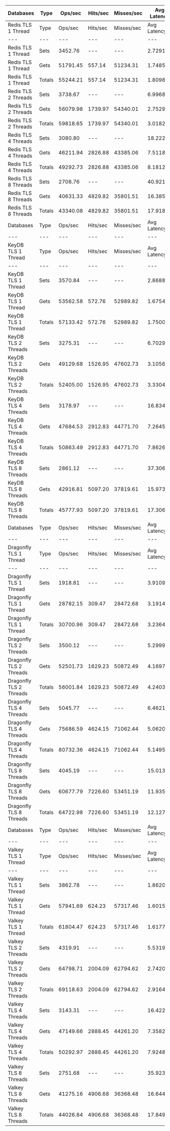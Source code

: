 | Databases | Type | Ops/sec | Hits/sec | Misses/sec | Avg Latency | p50 Latency | p99 Latency | p99.9 Latency | KB/sec |
| --- | --- | --- | --- | --- | --- | --- | --- | --- | --- |
| Redis TLS 1 Thread | Type | Ops/sec | Hits/sec | Misses/sec | Avg Latency | p50 Latency | p99 Latency | p99.9 Latency | KB/sec |
| --- | --- | --- | --- | --- | --- | --- | --- | --- | --- |
Redis TLS 1 Thread | Sets | 3452.76 | --- | --- | 2.72913 | 1.52700 | 4.31900 | 157.69500 | 3614.59 |
Redis TLS 1 Thread | Gets | 51791.45 | 557.14 | 51234.31 | 1.74857 | 1.47900 | 3.63100 | 4.12700 | 2531.49 |
Redis TLS 1 Thread | Totals | 55244.21 | 557.14 | 51234.31 | 1.80985 | 1.48700 | 3.66300 | 4.22300 | 6146.08 |
Redis TLS 2 Threads | Sets | 3738.67 | --- | --- | 6.99685 | 5.08700 | 8.89500 | 323.58300 | 3913.89 |
Redis TLS 2 Threads | Gets | 56079.98 | 1739.97 | 54340.01 | 2.75295 | 2.62300 | 4.51100 | 5.40700 | 3882.24 |
Redis TLS 2 Threads | Totals | 59818.65 | 1739.97 | 54340.01 | 3.01820 | 2.63900 | 5.82300 | 7.35900 | 7796.13 |
Redis TLS 4 Threads | Sets | 3080.80 | --- | --- | 18.22213 | 14.52700 | 22.91100 | 704.51100 | 3225.19 |
Redis TLS 4 Threads | Gets | 46211.94 | 2826.88 | 43385.06 | 7.51188 | 7.39100 | 11.51900 | 15.55100 | 4597.63 |
Redis TLS 4 Threads | Totals | 49292.73 | 2826.88 | 43385.06 | 8.18127 | 7.42300 | 15.23100 | 21.37500 | 7822.81 |
Redis TLS 8 Threads | Sets | 2708.76 | --- | --- | 40.92112 | 32.51100 | 49.40700 | 1638.39900 | 2835.71 |
Redis TLS 8 Threads | Gets | 40631.33 | 4829.82 | 35801.51 | 16.38517 | 16.31900 | 20.73500 | 33.53500 | 6395.88 |
Redis TLS 8 Threads | Totals | 43340.08 | 4829.82 | 35801.51 | 17.91867 | 16.38300 | 33.53500 | 46.59100 | 9231.59 |
| Databases | Type | Ops/sec | Hits/sec | Misses/sec | Avg Latency | p50 Latency | p99 Latency | p99.9 Latency | KB/sec |
| --- | --- | --- | --- | --- | --- | --- | --- | --- | --- |
| KeyDB TLS 1 Thread | Type | Ops/sec | Hits/sec | Misses/sec | Avg Latency | p50 Latency | p99 Latency | p99.9 Latency | KB/sec |
| --- | --- | --- | --- | --- | --- | --- | --- | --- | --- |
KeyDB TLS 1 Thread | Sets | 3570.84 | --- | --- | 2.86884 | 2.15900 | 3.58300 | 132.09500 | 3738.20 |
KeyDB TLS 1 Thread | Gets | 53562.58 | 572.76 | 52989.82 | 1.67549 | 1.78300 | 2.84700 | 3.55100 | 2614.62 |
KeyDB TLS 1 Thread | Totals | 57133.42 | 572.76 | 52989.82 | 1.75008 | 1.81500 | 3.08700 | 3.59900 | 6352.82 |
KeyDB TLS 2 Threads | Sets | 3275.31 | --- | --- | 6.70296 | 5.18300 | 10.49500 | 238.59100 | 3428.82 |
KeyDB TLS 2 Threads | Gets | 49129.68 | 1526.95 | 47602.73 | 3.10561 | 2.60700 | 5.59900 | 7.10300 | 3403.73 |
KeyDB TLS 2 Threads | Totals | 52405.00 | 1526.95 | 47602.73 | 3.33044 | 2.62300 | 7.35900 | 9.02300 | 6832.55 |
KeyDB TLS 4 Threads | Sets | 3178.97 | --- | --- | 16.83457 | 13.75900 | 22.91100 | 581.63100 | 3327.96 |
KeyDB TLS 4 Threads | Gets | 47684.53 | 2912.83 | 44771.70 | 7.26456 | 7.16700 | 14.46300 | 15.74300 | 4739.98 |
KeyDB TLS 4 Threads | Totals | 50863.49 | 2912.83 | 44771.70 | 7.86269 | 7.19900 | 15.29500 | 22.01500 | 8067.94 |
KeyDB TLS 8 Threads | Sets | 2861.12 | --- | --- | 37.30608 | 31.48700 | 49.15100 | 1163.26300 | 2995.22 |
KeyDB TLS 8 Threads | Gets | 42916.81 | 5097.20 | 37819.61 | 15.97354 | 15.87100 | 30.07900 | 33.79100 | 6751.34 |
KeyDB TLS 8 Threads | Totals | 45777.93 | 5097.20 | 37819.61 | 17.30683 | 15.93500 | 33.79100 | 46.59100 | 9746.56 |
| Databases | Type | Ops/sec | Hits/sec | Misses/sec | Avg Latency | p50 Latency | p99 Latency | p99.9 Latency | KB/sec |
| --- | --- | --- | --- | --- | --- | --- | --- | --- | --- |
| Dragonfly TLS 1 Thread | Type | Ops/sec | Hits/sec | Misses/sec | Avg Latency | p50 Latency | p99 Latency | p99.9 Latency | KB/sec |
| --- | --- | --- | --- | --- | --- | --- | --- | --- | --- |
Dragonfly TLS 1 Thread | Sets | 1918.81 | --- | --- | 3.91090 | 3.15100 | 7.35900 | 139.26300 | 2008.74 |
Dragonfly TLS 1 Thread | Gets | 28782.15 | 309.47 | 28472.68 | 3.19143 | 3.11900 | 6.84700 | 7.42300 | 1406.68 |
Dragonfly TLS 1 Thread | Totals | 30700.96 | 309.47 | 28472.68 | 3.23640 | 3.13500 | 6.87900 | 7.67900 | 3415.42 |
Dragonfly TLS 2 Threads | Sets | 3500.12 | --- | --- | 5.29994 | 4.12700 | 10.55900 | 236.54300 | 3664.16 |
Dragonfly TLS 2 Threads | Gets | 52501.73 | 1629.23 | 50872.49 | 4.16975 | 4.07900 | 9.21500 | 11.00700 | 3634.81 |
Dragonfly TLS 2 Threads | Totals | 56001.84 | 1629.23 | 50872.49 | 4.24038 | 4.07900 | 9.21500 | 11.71100 | 7298.97 |
Dragonfly TLS 4 Threads | Sets | 5045.77 | --- | --- | 6.46218 | 5.21500 | 12.99100 | 329.72700 | 5282.26 |
Dragonfly TLS 4 Threads | Gets | 75686.59 | 4624.15 | 71062.44 | 5.06207 | 5.15100 | 11.32700 | 13.95100 | 7524.28 |
Dragonfly TLS 4 Threads | Totals | 80732.36 | 4624.15 | 71062.44 | 5.14957 | 5.15100 | 11.39100 | 14.78300 | 12806.54 |
Dragonfly TLS 8 Threads | Sets | 4045.19 | --- | --- | 15.01397 | 11.83900 | 36.60700 | 696.31900 | 4234.78 |
Dragonfly TLS 8 Threads | Gets | 60677.79 | 7226.60 | 53451.19 | 11.93500 | 11.71100 | 28.67100 | 43.26300 | 9565.38 |
Dragonfly TLS 8 Threads | Totals | 64722.98 | 7226.60 | 53451.19 | 12.12744 | 11.77500 | 28.79900 | 48.63900 | 13800.16 |
| Databases | Type | Ops/sec | Hits/sec | Misses/sec | Avg Latency | p50 Latency | p99 Latency | p99.9 Latency | KB/sec |
| --- | --- | --- | --- | --- | --- | --- | --- | --- | --- |
| Valkey TLS 1 Thread | Type | Ops/sec | Hits/sec | Misses/sec | Avg Latency | p50 Latency | p99 Latency | p99.9 Latency | KB/sec |
| --- | --- | --- | --- | --- | --- | --- | --- | --- | --- |
Valkey TLS 1 Thread | Sets | 3862.78 | --- | --- | 1.86200 | 1.56700 | 5.24700 | 52.73500 | 4043.82 |
Valkey TLS 1 Thread | Gets | 57941.69 | 624.23 | 57317.46 | 1.60150 | 1.54300 | 2.54300 | 3.87100 | 2833.04 |
Valkey TLS 1 Thread | Totals | 61804.47 | 624.23 | 57317.46 | 1.61778 | 1.55100 | 2.57500 | 4.15900 | 6876.86 |
Valkey TLS 2 Threads | Sets | 4319.91 | --- | --- | 5.53195 | 5.05500 | 8.76700 | 112.12700 | 4522.38 |
Valkey TLS 2 Threads | Gets | 64798.71 | 2004.09 | 62794.62 | 2.74209 | 2.60700 | 4.70300 | 6.04700 | 4479.40 |
Valkey TLS 2 Threads | Totals | 69118.63 | 2004.09 | 62794.62 | 2.91645 | 2.62300 | 5.85500 | 8.25500 | 9001.78 |
Valkey TLS 4 Threads | Sets | 3143.31 | --- | --- | 16.42268 | 14.39900 | 22.27100 | 440.31900 | 3290.63 |
Valkey TLS 4 Threads | Gets | 47149.66 | 2888.45 | 44261.20 | 7.35827 | 7.26300 | 13.75900 | 15.03900 | 4695.15 |
Valkey TLS 4 Threads | Totals | 50292.97 | 2888.45 | 44261.20 | 7.92480 | 7.29500 | 14.97500 | 21.11900 | 7985.78 |
Valkey TLS 8 Threads | Sets | 2751.68 | --- | --- | 35.92385 | 32.38300 | 49.91900 | 819.19900 | 2880.64 |
Valkey TLS 8 Threads | Gets | 41275.16 | 4906.68 | 36368.48 | 16.64404 | 16.63900 | 20.73500 | 34.04700 | 6497.56 |
Valkey TLS 8 Threads | Totals | 44026.84 | 4906.68 | 36368.48 | 17.84903 | 16.63900 | 33.79100 | 40.44700 | 9378.21 |

